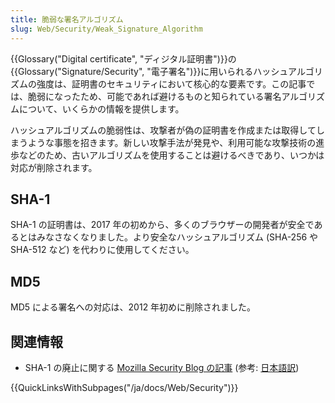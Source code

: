 ```yaml
---
title: 脆弱な署名アルゴリズム
slug: Web/Security/Weak_Signature_Algorithm
---
```


{{Glossary("Digital certificate", "ディジタル証明書")}}の{{Glossary("Signature/Security", "電子署名")}}に用いられるハッシュアルゴリズムの強度は、証明書のセキュリティにおいて核心的な要素です。この記事では、脆弱になったため、可能であれば避けるものと知られている署名アルゴリズムについて、いくらかの情報を提供します。

ハッシュアルゴリズムの脆弱性は、攻撃者が偽の証明書を作成または取得してしまうような事態を招きます。新しい攻撃手法が発見や、利用可能な攻撃技術の進歩などのため、古いアルゴリズムを使用することは避けるべきであり、いつかは対応が削除されます。

## SHA-1

SHA-1 の証明書は、2017 年の初めから、多くのブラウザーの開発者が安全であるとはみなさなくなりました。より安全なハッシュアルゴリズム (SHA-256 や SHA-512 など) を代わりに使用してください。

## MD5

MD5 による署名への対応は、2012 年初めに削除されました。

## 関連情報

- SHA-1 の廃止に関する [Mozilla Security Blog の記事](https://blog.mozilla.org/security/2014/09/23/phasing-out-certificates-with-sha-1-based-signature-algorithms/) (参考: [日本語訳](http://mozsec-jp.hatenablog.jp/entry/2015/10/22/111053))

{{QuickLinksWithSubpages("/ja/docs/Web/Security")}}
